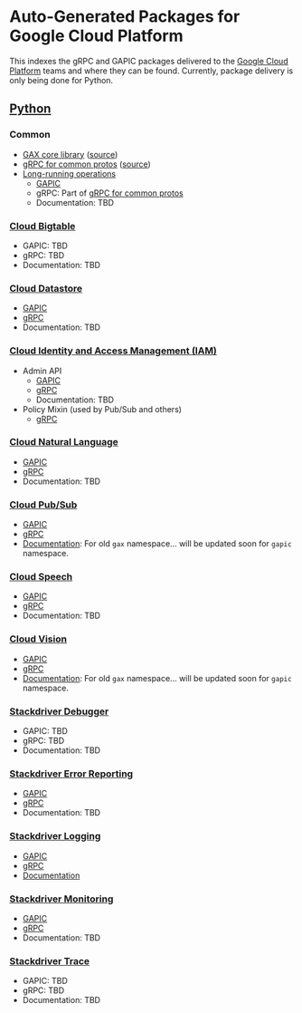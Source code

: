 # Auto-Generated Packages for Google Cloud Platform

This indexes the gRPC and GAPIC packages delivered to the [Google Cloud
Platform](https://github.com/GoogleCloudPlatform) teams and where they can be
found. Currently, package delivery is only being done for Python.

## [Python](https://github.com/GoogleCloudPlatform/gcloud-python)

### Common
- [GAX core library](https://pypi.python.org/pypi/google-gax) ([source](https://github.com/googleapis/gax-python))
- [gRPC for common protos](https://pypi.python.org/pypi/googleapis-common-protos) ([source](https://github.com/googleapis/googleapis))
- [Long-running operations](https://github.com/googleapis/googleapis/blob/master/google/longrunning/operations.proto)
  - [GAPIC](https://pypi.python.org/pypi/gapic-google-longrunning)
  - gRPC: Part of [gRPC for common protos](https://pypi.python.org/pypi/googleapis-common-protos)
  - Documentation: TBD

### [Cloud Bigtable](https://cloud.google.com/bigtable/)
- GAPIC: TBD
- gRPC: TBD
- Documentation: TBD

### [Cloud Datastore](https://cloud.google.com/datastore/)
- [GAPIC](https://pypi.python.org/pypi/gapic-google-cloud-datastore-v1)
- [gRPC](https://pypi.python.org/pypi/grpc-google-cloud-datastore-v1)
- Documentation: TBD

### [Cloud Identity and Access Management (IAM)](https://cloud.google.com/iam/)
- Admin API
  - [GAPIC](https://pypi.python.org/pypi/gapic-google-iam-admin-v1)
  - [gRPC](https://pypi.python.org/pypi/grpc-google-iam-admin-v1)
  - Documentation: TBD
- Policy Mixin (used by Pub/Sub and others)
  - [gRPC](https://pypi.python.org/pypi/grpc-google-iam-v1)

### [Cloud Natural Language](https://cloud.google.com/natural-language/)
- [GAPIC](https://pypi.python.org/pypi/gapic-google-cloud-language-v1beta1)
- [gRPC](https://pypi.python.org/pypi/grpc-google-cloud-language-v1beta1)
- Documentation: TBD

### [Cloud Pub/Sub](https://cloud.google.com/pubsub/)
- [GAPIC](https://pypi.python.org/pypi/gapic-google-cloud-pubsub-v1)
- [gRPC](https://pypi.python.org/pypi/grpc-google-cloud-pubsub-v1)
- [Documentation](http://pythonhosted.org/gax-google-pubsub-v1/):
  For old `gax` namespace... will be updated soon for `gapic` namespace.

### [Cloud Speech](https://cloud.google.com/speech/)
- [GAPIC](https://pypi.python.org/pypi/gapic-google-cloud-speech-v1beta1)
- [gRPC](https://pypi.python.org/pypi/grpc-google-cloud-speech-v1beta1)
- Documentation: TBD

### [Cloud Vision](https://cloud.google.com/vision/)
- [GAPIC](https://pypi.python.org/pypi/gapic-google-cloud-vision-v1)
- [gRPC](https://pypi.python.org/pypi/grpc-google-cloud-vision-v1)
- [Documentation](http://pythonhosted.org/gax-google-cloud-vision-v1/):
  For old `gax` namespace... will be updated soon for `gapic` namespace.

### [Stackdriver Debugger](https://cloud.google.com/debugger/)
- GAPIC: TBD
- gRPC: TBD
- Documentation: TBD

### [Stackdriver Error Reporting](https://cloud.google.com/error-reporting/)
- [GAPIC](https://pypi.python.org/pypi/gapic-google-cloud-error-reporting-v1beta1)
- [gRPC](https://pypi.python.org/pypi/grpc-google-cloud-error-reporting-v1beta1)
- Documentation: TBD

### [Stackdriver Logging](https://cloud.google.com/logging/)
- [GAPIC](https://pypi.python.org/pypi/gapic-google-cloud-logging-v2)
- [gRPC](https://pypi.python.org/pypi/grpc-google-cloud-logging-v2)
- [Documentation](http://gapic-google-cloud-logging-v2.readthedocs.io)

### [Stackdriver Monitoring](https://cloud.google.com/monitoring/)
- [GAPIC](https://pypi.python.org/pypi/gapic-google-monitoring-v3)
- [gRPC](https://pypi.python.org/pypi/grpc-google-monitoring-v3)
- Documentation: TBD

### [Stackdriver Trace](https://cloud.google.com/trace/)
- GAPIC: TBD
- gRPC: TBD
- Documentation: TBD
